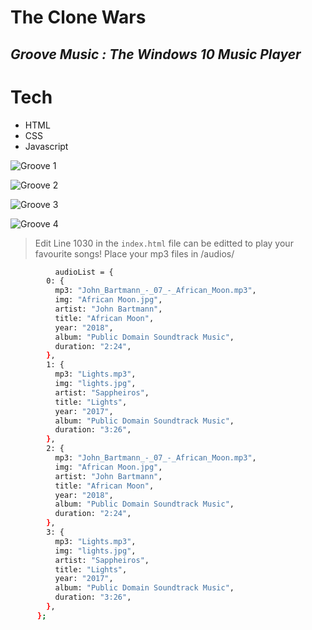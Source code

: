 # The Clone Wars
## _Groove Music : The Windows 10 Music Player_



# Tech
- HTML
- CSS
- Javascript

![Groove 1](https://i.ibb.co/sJ2Dgt7/Screenshot-270.png)

![Groove 2](https://i.ibb.co/TYCvJ0Y/Screenshot-271.png)

![Groove 3](https://i.ibb.co/qgky3GQ/Screenshot-275.png)

![Groove 4](https://i.ibb.co/8BK5vTN/Screenshot-274.png)

> Edit Line 1030 in the `index.html` file can be editted to play your
favourite songs! Place your mp3 files in /audios/
```sh
          audioList = {
        0: {
          mp3: "John_Bartmann_-_07_-_African_Moon.mp3",
          img: "African Moon.jpg",
          artist: "John Bartmann",
          title: "African Moon",
          year: "2018",
          album: "Public Domain Soundtrack Music",
          duration: "2:24",
        },
        1: {
          mp3: "Lights.mp3",
          img: "lights.jpg",
          artist: "Sappheiros",
          title: "Lights",
          year: "2017",
          album: "Public Domain Soundtrack Music",
          duration: "3:26",
        },
        2: {
          mp3: "John_Bartmann_-_07_-_African_Moon.mp3",
          img: "African Moon.jpg",
          artist: "John Bartmann",
          title: "African Moon",
          year: "2018",
          album: "Public Domain Soundtrack Music",
          duration: "2:24",
        },
        3: {
          mp3: "Lights.mp3",
          img: "lights.jpg",
          artist: "Sappheiros",
          title: "Lights",
          year: "2017",
          album: "Public Domain Soundtrack Music",
          duration: "3:26",
        },
      };
```

